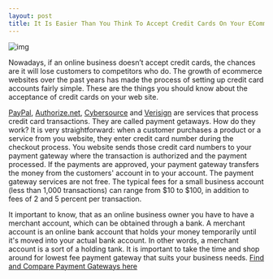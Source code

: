 ```yaml
---
layout: post
title: It Is Easier Than You Think To Accept Credit Cards On Your ECommerce Cite
---
```

![img](http://www.episerver.com/globalassets/e-commerce/ecommerce_banner.png)

Nowadays, if an online business doesn’t accept credit cards, the chances are it will lose customers to competitors who do. The growth of ecommerce websites over the past years has made the process of setting up credit card accounts fairly simple. These are the things you should know about the acceptance of credit cards on your web site.

[PayPal](https://www.paypal.com/home), [Authorize.net](http://www.authorize.net/), [Cybersource](http://www.cybersource.com/) and [Verisign](http://www.verisign.com/) are services that process credit card transactions. They are called payment getaways. How do they work? It is very straightforward: when a customer purchases a product or a service from you website, they enter credit card number during the checkout process. You website sends those credit card numbers to your payment gateway where the transaction is authorized and the payment processed. If the payments are approved, your payment gateway transfers the money from the customers' account in to your account. The payment gateway services are not free. The typical fees for a small business account (less than 1,000 transactions) can range from $10 to $100, in addition to fees of 2 and 5 percent per transaction.

It important to know, that as an online business owner you have to have a merchant account, which can be obtained through a bank. A merchant account is an online bank account that holds your money temporarily until it's moved into your actual bank account. In other words, a merchant account is a sort of a holding tank.
It is important to take the time and shop around for lowest fee payment gateway that suits your business needs. [Find and Compare Payment Gateways here](https://www.formstack.com/payment-gateway-comparison.)

